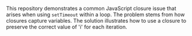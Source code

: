 This repository demonstrates a common JavaScript closure issue that arises when using `setTimeout` within a loop. The problem stems from how closures capture variables.  The solution illustrates how to use a closure to preserve the correct value of 'i' for each iteration.